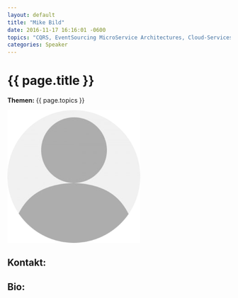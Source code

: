 ```yaml
---
layout: default
title: "Mike Bild"
date: 2016-11-17 16:16:01 -0600
topics: "CQRS, EventSourcing MicroService Architectures, Cloud-Services mit NodeJS, C#, F#, Docker Stack, App-Development mit JavaScript (React, Relay, GraphQL, AngularJS)"
categories: Speaker
---
```


# {{ page.title }}

**Themen:** {{ page.topics }}

![Profilbild](/assets/img/speakers/dummy.png)

## Kontakt:

## Bio:

